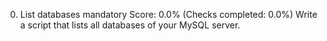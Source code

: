 0. List databases
mandatory
Score: 0.0% (Checks completed: 0.0%)
Write a script that lists all databases of your MySQL server.
